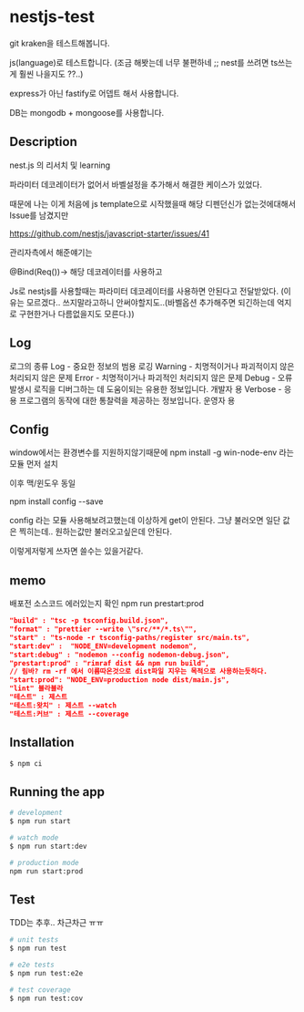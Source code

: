 # nestjs-test

git kraken을 테스트해봅니다.

js(language)로 테스트합니다. (조금 해봣는데 너무 불편하네 ;; nest를 쓰려면 ts쓰는게 훨씬 나을지도 ??..)

express가 아닌 fastify로 어뎁트 해서 사용합니다.

DB는 mongodb + mongoose를 사용합니다.

## Description

nest.js 의 리서치 및 learning

파라미터 데코레이터가 없어서 바벨설정을 추가해서 해결한 케이스가 있었다.

때문에 나는 이게 처음에 js template으로 시작했을때
해당 디펜던신가 없는것에대해서 Issue를 남겼지만

https://github.com/nestjs/javascript-starter/issues/41

관리자측에서 해준얘기는

@Bind(Req())-> 해당 데코레이터를 사용하고

Js로 nestjs를 사용할때는 파라미터 데코레이터를 사용하면 안된다고 전달받았다. (이유는 모르겠다.. 쓰지말라고하니 안써야할지도..(바벨옵션 추가해주면 되긴하는데 억지로 구현한거나 다름없을지도 모른다.))

## Log

로그의 종류
Log - 중요한 정보의 범용 로깅
Warning - 치명적이거나 파괴적이지 않은 처리되지 않은 문제
Error - 치명적이거나 파괴적인 처리되지 않은 문제
Debug - 오류 발생시 로직을 디버그하는 데 도움이되는 유용한 정보입니다. 개발자 용
Verbose - 응용 프로그램의 동작에 대한 통찰력을 제공하는 정보입니다. 운영자 용

## Config

window에서는 환경변수를 지원하지않기때문에
npm install -g win-node-env 라는 모듈 먼저 설치

이후 맥/윈도우 동일

npm install config --save

config 라는 모듈 사용해보려고했는데 이상하게 get이 안된다. 그냥 불러오면 일단 값은 찍히는데.. 원하는값만 불러오고싶은데 안된다.

이렇게저렇게 쓰자면 쓸수는 있을거같다.

## memo

배포전 소스코드 에러있는지 확인
npm run prestart:prod

```json
"build" : "tsc -p tsconfig.build.json",
"format" : "prettier --write \"src/**/*.ts\"",
"start" : "ts-node -r tsconfig-paths/register src/main.ts",
"start:dev" :  "NODE_ENV=development nodemon",
"start:debug" : "nodemon --config nodemon-debug.json",
"prestart:prod" : "rimraf dist && npm run build",
// 림바? rm -rf 에서 이름따온것으로 dist파일 지우는 목적으로 사용하는듯하다.
"start:prod": "NODE_ENV=production node dist/main.js",
"lint" 블라블라
"테스트" : 제스트
"테스트:왓치" : 제스트 --watch
"테스트:커브" : 제스트 --coverage

```

## Installation

```bash
$ npm ci
```

## Running the app

```bash
# development
$ npm run start

# watch mode
$ npm run start:dev

# production mode
npm run start:prod
```

## Test

TDD는 추후.. 차근차근 ㅠㅠ

```bash
# unit tests
$ npm run test

# e2e tests
$ npm run test:e2e

# test coverage
$ npm run test:cov
```
